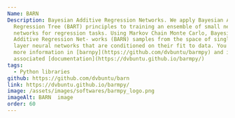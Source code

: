 ```yaml
---
Name: BARN
Description: Bayesian Additive Regression Networks. We apply Bayesian Additive
  Regression Tree (BART) principles to training an ensemble of small neural
  networks for regression tasks. Using Markov Chain Monte Carlo, Bayesian
  Additive Regression Net- works (BARN) samples from the space of single hidden
  layer neural networks that are conditioned on their fit to data. You can find
  more information in [barnpy](https://github.com/dvbuntu/barmpy) and its
  associated [documentation](https://dvbuntu.github.io/barmpy/)
tags:
  - Python libraries
github: https://github.com/dvbuntu/barn
link: https://dvbuntu.github.io/barmpy/
image: /assets/images/softwares/barmpy_logo.png
imageAlt: BARN  image
order: 60
---
```

